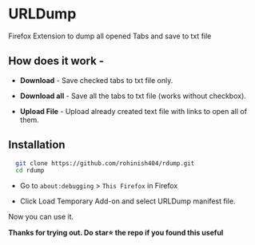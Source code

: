 # URLDump
Firefox Extension to dump all opened Tabs and save to txt file

## How does it work - 

- **Download** - Save checked tabs to txt file only.

- **Download all** - Save all the tabs to txt file (works without checkbox).

- **Upload File** - Upload already created text file with links to open all of them.

## Installation

```bash
  git clone https://github.com/rohinish404/rdump.git
  cd rdump
```

- Go to `about:debugging` > `This Firefox` in Firefox 
  
- Click Load Temporary Add-on and select URLDump manifest file.

Now you can use it.

**Thanks for trying out. Do star⭐️ the repo if you found this useful**
